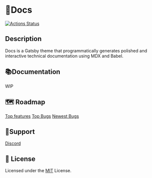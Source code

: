 # 🔖Docs

[![Actions Status](https://github.com/woodlike/docs/workflows/CI/badge.svg)](https://github.com/woodlike/docs/actions)

## Description

Docs is a Gatsby theme that programmatically generates polished and interactive technical documentation using MDX and Babel.

## 📚Documentation

WIP

## 🗺 Roadmap

[Top features](https://github.com/woodlike/docs/projects/1)
[Top Bugs](https://github.com/woodlike/docs/issues?q=is%3Aissue+is%3Aopen+label%3Abug+sort%3Areactions-%2B1-desc+)
[Newest Bugs](https://github.com/woodlike/docs/issues?q=is%3Aopen+is%3Aissue+label%3Abug)

## 🙏Support

[Discord](https://discord.gg/u2rucA)

## 📝 License

Licensed under the [MIT](https://github.com/woodlike/docs/blob/master/LICENSE) License.
